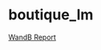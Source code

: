 # boutique_lm

[WandB Report](https://wandb.ai/yuliazhelt/boutique_lm/reports/BLM--Vmlldzo2MTU0MTE3)
